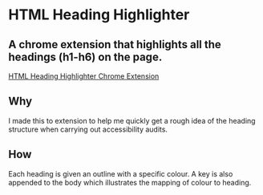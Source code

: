 # HTML Heading Highlighter
## A chrome extension that highlights all the headings (h1-h6) on the page. 

[HTML Heading Highlighter Chrome Extension](https://chrome.google.com/webstore/detail/html-heading-highlighter/cdfideipbjhenjiijgmifpfgkhoneaic)


## Why
I made this to extension to help me quickly get a rough idea of the heading structure when carrying out accessibility audits.

## How
Each heading is given an outline with a specific colour. A key is also appended to the body which illustrates the mapping of colour to heading.